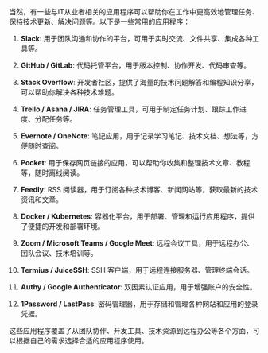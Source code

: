 当然，有一些与IT从业者相关的应用程序可以帮助你在工作中更高效地管理任务、保持技术更新、解决问题等。以下是一些常用的应用程序：

1. **Slack**: 用于团队沟通和协作的平台，可用于实时交流、文件共享、集成各种工具等。

2. **GitHub / GitLab**: 代码托管平台，用于版本控制、协作开发、代码审查等。

3. **Stack Overflow**: 开发者社区，提供了海量的技术问题解答和编程知识分享，可以帮助你解决各种技术难题。

4. **Trello / Asana / JIRA**: 任务管理工具，可用于制定任务计划、跟踪工作进度、分配任务等。

5. **Evernote / OneNote**: 笔记应用，用于记录学习笔记、技术文档、想法等，方便随时查阅。

6. **Pocket**: 用于保存网页链接的应用，可以帮助你收集和整理技术文章、教程等，随时离线阅读。

7. **Feedly**: RSS 阅读器，用于订阅各种技术博客、新闻网站等，获取最新的技术资讯和文章。

8. **Docker / Kubernetes**: 容器化平台，用于部署、管理和运行应用程序，提供了便捷的开发和部署环境。

9. **Zoom / Microsoft Teams / Google Meet**: 远程会议工具，用于远程办公、团队会议、技术培训等。

10. **Termius / JuiceSSH**: SSH 客户端，用于远程连接服务器、管理终端会话。

11. **Authy / Google Authenticator**: 双因素认证应用，用于增强账户的安全性。

12. **1Password / LastPass**: 密码管理器，用于存储和管理各种网站和应用的登录凭据。

这些应用程序覆盖了从团队协作、开发工具、技术资源到远程办公等各个方面，可以根据自己的需求选择合适的应用程序使用。